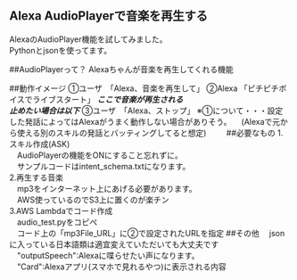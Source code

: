 ## Alexa AudioPlayerで音楽を再生する
AlexaのAudioPlayer機能を試してみました。  
Pythonとjsonを使ってます。

##AudioPlayerって？
Alexaちゃんが音楽を再生してくれる機能

##動作イメージ
    ①ユーザ　「Alexa、音楽を再生して」
    ②Alexa  「ピチピチボイスでライブスタート」
    ***ここで音楽が再生される***  
    ***止めたい場合は以下***
    ③ユーザ　「Alexa、ストップ」
 ※①について・・・設定した発話によってはAlexaがうまく動作しない場合がありそう。
 　(Alexaで元から使える別のスキルの発話とバッティングしてると想定)　
 　
##必要なもの
1.スキル作成(ASK)  
　AudioPlayerの機能をONにすること忘れずに。  
　サンプルコードはintent_schema.txtになります。  
2.再生する音楽  
　mp3をインターネット上にあげる必要があります。  
　AWS使っているのでS3上に置くのが楽チン  
3.AWS Lambdaでコード作成  
　audio_test.pyをコピぺ  
　コード上の「mp3File_URL」に②で設定されたURLを指定
##その他
　jsonに入っている日本語類は適宜変えていただいても大丈夫です  
　"outputSpeech":Alexaに喋らせたい声になります。  
　"Card":Alexaアプリ(スマホで見れるやつ)に表示される内容

